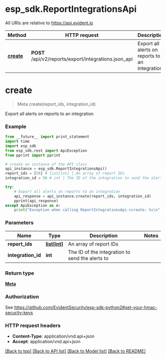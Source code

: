 # esp_sdk.ReportIntegrationsApi

All URIs are relative to https://api.evident.io

Method | HTTP request | Description
------------- | ------------- | -------------
[**create**](ReportIntegrationsApi.md#create) | **POST** /api/v2/reports/export/integrations.json_api | Export all alerts on reports to an integration


# **create**
> Meta create(report_ids, integration_id)

Export all alerts on reports to an integration

### Example 
```python
from __future__ import print_statement
import time
import esp_sdk
from esp_sdk.rest import ApiException
from pprint import pprint

# create an instance of the API class
api_instance = esp_sdk.ReportIntegrationsApi()
report_ids = [56] # list[int] | An array of report IDs
integration_id = 56 # int | The ID of the integration to send the alerts to

try: 
    # Export all alerts on reports to an integration
    api_response = api_instance.create(report_ids, integration_id)
    pprint(api_response)
except ApiException as e:
    print("Exception when calling ReportIntegrationsApi->create: %s\n" % e)
```

### Parameters

Name | Type | Description  | Notes
------------- | ------------- | ------------- | -------------
 **report_ids** | [**list[int]**](int.md)| An array of report IDs | 
 **integration_id** | **int**| The ID of the integration to send the alerts to | 

### Return type

[**Meta**](Meta.md)

### Authorization

See https://github.com/EvidentSecurity/esp-sdk-python2#set-your-hmac-security-keys

### HTTP request headers

 - **Content-Type**: application/vnd.api+json
 - **Accept**: application/vnd.api+json

[[Back to top]](#) [[Back to API list]](../README.md#documentation-for-api-endpoints) [[Back to Model list]](../README.md#documentation-for-models) [[Back to README]](../README.md)

